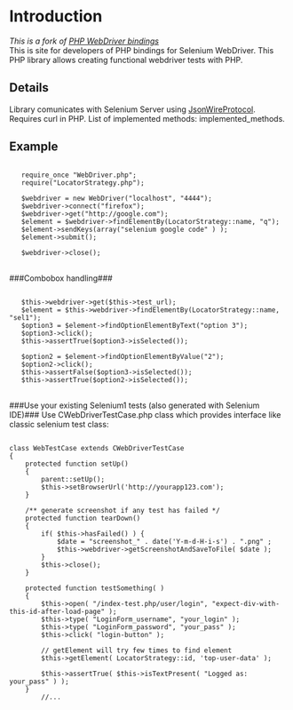 Introduction
============
<i>This is a fork of [PHP WebDriver bindings](https://code.google.com/p/php-webdriver-bindings/)</i><br />
This is site for developers of PHP bindings for Selenium WebDriver. This PHP library allows creating functional webdriver tests with PHP.

Details
-------
Library comunicates with Selenium Server using [JsonWireProtocol](https://code.google.com/p/selenium/wiki/JsonWireProtocol). Requires curl in PHP. List of implemented methods: implemented_methods.

Example
-------
<pre>
<code>
   require_once "WebDriver.php";
   require("LocatorStrategy.php");

   $webdriver = new WebDriver("localhost", "4444");
   $webdriver->connect("firefox");                            
   $webdriver->get("http://google.com");
   $element = $webdriver->findElementBy(LocatorStrategy::name, "q");
   $element->sendKeys(array("selenium google code" ) );
   $element->submit();

   $webdriver->close();
</code>
</pre>
###Combobox handling###
<pre>
<code>
   $this->webdriver->get($this->test_url);
   $element = $this->webdriver->findElementBy(LocatorStrategy::name, "sel1");
   $option3 = $element->findOptionElementByText("option 3");
   $option3->click();
   $this->assertTrue($option3->isSelected());

   $option2 = $element->findOptionElementByValue("2");
   $option2->click();
   $this->assertFalse($option3->isSelected());
   $this->assertTrue($option2->isSelected());
</code>
</pre>
###Use your existing Selenium1 tests (also generated with Selenium IDE)###
Use CWebDriverTestCase.php class which provides interface like classic selenium test class:
<pre>
<code>
class WebTestCase extends CWebDriverTestCase
{
    protected function setUp()
    {
        parent::setUp();
        $this->setBrowserUrl('http://yourapp123.com');
    }

    /** generate screenshot if any test has failed */
    protected function tearDown()
    {
        if( $this->hasFailed() ) {
            $date = "screenshot_" . date('Y-m-d-H-i-s') . ".png" ;
            $this->webdriver->getScreenshotAndSaveToFile( $date );
        }
        $this->close();
    }

    protected function testSomething( )
    {
        $this->open( "/index-test.php/user/login", "expect-div-with-this-id-after-load-page" );
        $this->type( "LoginForm_username", "your_login" );
        $this->type( "LoginForm_password", "your_pass" );
        $this->click( "login-button" );
                
        // getElement will try few times to find element 
        $this->getElement( LocatorStrategy::id, 'top-user-data' );
                
        $this->assertTrue( $this->isTextPresent( "Logged as: your_pass" ) );
    }
        //...
</code>
</pre>
